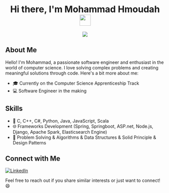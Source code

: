 <h1 align="center">Hi there, I'm Mohammad Hmoudah <img src="https://media.giphy.com/media/hvRJCLFzcasrR4ia7z/giphy.gif" width="35"></h1>

<p align="center">
  <a href="https://github.com/DenverCoder1/readme-typing-svg">
    <img src="https://readme-typing-svg.herokuapp.com?lines=Computer+Science+Apprenticeship+Track;Software+Engineer;&center=true&width=500&height=50">
  </a>
</p>

## About Me

Hello! I'm Mohammad, a passionate software engineer and enthusiast in the world of computer science. I love solving complex problems and creating meaningful solutions through code. Here's a bit more about me:

- 🎓 Currently on the Computer Science Apprenticeship Track
- 💻 Software Engineer in the making

## Skills

- 🔧 C, C++, C#, Python, Java, JavaScript, Scala
- 🌐 Frameworks Development (Spring, Springboot, ASP.net, Node.js, Django, Apache Spark, Elasticsearch Engine)
- 🚀 Problem Solving & Algorithms & Data Structures & Solid Principle & Design Patterns

## Connect with Me
[![LinkedIn](https://img.shields.io/badge/LinkedIn-MohammadHmoudah-blue)]([https://www.linkedin.com/in/mohammad-hmoudah/](https://www.linkedin.com/in/mhammad-hmouda-a0965b242/))

Feel free to reach out if you share similar interests or just want to connect! 😄
